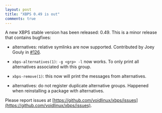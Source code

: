```yaml
---
layout: post
title: "XBPS 0.49 is out"
comments: true
---
```


A new XBPS stable version has been released: 0.49. This is a minor release
that contains bugfixes:

* alternatives: relative symlinks are now supported. Contributed
by Joey Gouly in [#126](https://github.com/voidlinux/xbps/issues/126).

* `xbps-alternatives(1)`: `-g <grp> -l` now works. To only print all alternatives
associated with this group.

* `xbps-remove(1)`: this now will print the messages from alternatives.

* alternatives: do not register duplicate alternative groups. Happened when
reinstalling a package with alternatives.

Please report issues at
[https://github.com/voidlinux/xbps/issues](https://github.com/voidlinux/xbps/issues).
